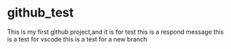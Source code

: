 # github_test
This is my first github project,and it is for test
this is a respond message
this is a test for vscode
this is a test for a new branch